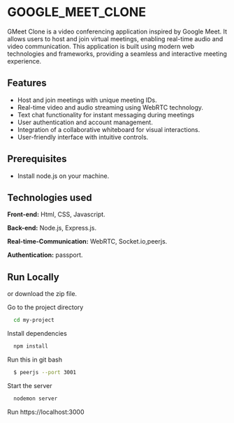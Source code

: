 
# GOOGLE_MEET_CLONE

GMeet Clone is a video conferencing application inspired by Google Meet. It allows users to host and join virtual meetings, enabling real-time audio and video communication. This application is built using modern web technologies and frameworks, providing a seamless and interactive meeting experience.


## Features

- Host and join meetings with unique meeting IDs.
- Real-time video and audio streaming using WebRTC technology.
- Text chat functionality for instant messaging during meetings
- User authentication and account management.
- Integration of a collaborative whiteboard for visual interactions.
- User-friendly interface with intuitive controls.


## Prerequisites
- Install node.js on your machine.
## Technologies used

**Front-end:** Html, CSS, Javascript.

**Back-end:** Node.js, Express.js.

**Real-time-Communication:** WebRTC, Socket.io,peerjs.

**Authentication:** passport.
## Run Locally


or download the zip file.

Go to the project directory

```bash
  cd my-project
```

Install dependencies

```bash
  npm install
```
Run this in git bash
```bash
  $ peerjs --port 3001
```
Start the server

```bash
  nodemon server
```
Run 
https://localhost:3000






